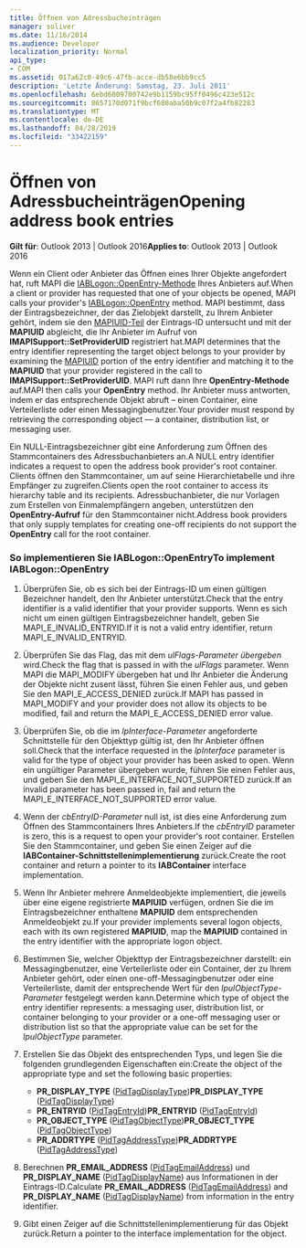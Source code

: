 ```yaml
---
title: Öffnen von Adressbucheinträgen
manager: soliver
ms.date: 11/16/2014
ms.audience: Developer
localization_priority: Normal
api_type:
- COM
ms.assetid: 017a62c0-49c6-47fb-acce-db58e6bb9cc5
description: 'Letzte Änderung: Samstag, 23. Juli 2011'
ms.openlocfilehash: 6ebd6009700742e9b1159bc95ff0496c423e512c
ms.sourcegitcommit: 8657170d071f9bcf680aba50b9c07f2a4fb82283
ms.translationtype: MT
ms.contentlocale: de-DE
ms.lasthandoff: 04/28/2019
ms.locfileid: "33422159"
---
```

# <a name="opening-address-book-entries"></a><span data-ttu-id="c708a-103">Öffnen von Adressbucheinträgen</span><span class="sxs-lookup"><span data-stu-id="c708a-103">Opening address book entries</span></span>

<span data-ttu-id="c708a-104">**Gilt für**: Outlook 2013 | Outlook 2016</span><span class="sxs-lookup"><span data-stu-id="c708a-104">**Applies to**: Outlook 2013 | Outlook 2016</span></span> 
  
<span data-ttu-id="c708a-105">Wenn ein Client oder Anbieter das Öffnen eines Ihrer Objekte angefordert hat, ruft MAPI die [IABLogon::OpenEntry-Methode](iablogon-openentry.md) Ihres Anbieters auf.</span><span class="sxs-lookup"><span data-stu-id="c708a-105">When a client or provider has requested that one of your objects be opened, MAPI calls your provider's [IABLogon::OpenEntry](iablogon-openentry.md) method.</span></span> <span data-ttu-id="c708a-106">MAPI bestimmt, dass der Eintragsbezeichner, der das Zielobjekt darstellt, zu Ihrem Anbieter gehört, indem sie den [MAPIUID-Teil](mapiuid.md) der Eintrags-ID untersucht und mit der **MAPIUID** abgleicht, die Ihr Anbieter im Aufruf von **IMAPISupport::SetProviderUID** registriert hat.</span><span class="sxs-lookup"><span data-stu-id="c708a-106">MAPI determines that the entry identifier representing the target object belongs to your provider by examining the [MAPIUID](mapiuid.md) portion of the entry identifier and matching it to the **MAPIUID** that your provider registered in the call to **IMAPISupport::SetProviderUID**.</span></span> <span data-ttu-id="c708a-107">MAPI ruft dann Ihre **OpenEntry-Methode** auf.</span><span class="sxs-lookup"><span data-stu-id="c708a-107">MAPI then calls your **OpenEntry** method.</span></span> <span data-ttu-id="c708a-108">Ihr Anbieter muss antworten, indem er das entsprechende Objekt abruft – einen Container, eine Verteilerliste oder einen Messagingbenutzer.</span><span class="sxs-lookup"><span data-stu-id="c708a-108">Your provider must respond by retrieving the corresponding object — a container, distribution list, or messaging user.</span></span> 
  
<span data-ttu-id="c708a-109">Ein NULL-Eintragsbezeichner gibt eine Anforderung zum Öffnen des Stammcontainers des Adressbuchanbieters an.</span><span class="sxs-lookup"><span data-stu-id="c708a-109">A NULL entry identifier indicates a request to open the address book provider's root container.</span></span> <span data-ttu-id="c708a-110">Clients öffnen den Stammcontainer, um auf seine Hierarchietabelle und ihre Empfänger zu zugreifen.</span><span class="sxs-lookup"><span data-stu-id="c708a-110">Clients open the root container to access its hierarchy table and its recipients.</span></span> <span data-ttu-id="c708a-111">Adressbuchanbieter, die nur Vorlagen zum Erstellen von Einmalempfängern angeben, unterstützen den **OpenEntry-Aufruf** für den Stammcontainer nicht.</span><span class="sxs-lookup"><span data-stu-id="c708a-111">Address book providers that only supply templates for creating one-off recipients do not support the **OpenEntry** call for the root container.</span></span> 
  
### <a name="to-implement-iablogonopenentry"></a><span data-ttu-id="c708a-112">So implementieren Sie IABLogon::OpenEntry</span><span class="sxs-lookup"><span data-stu-id="c708a-112">To implement IABLogon::OpenEntry</span></span>
  
1. <span data-ttu-id="c708a-113">Überprüfen Sie, ob es sich bei der Eintrags-ID um einen gültigen Bezeichner handelt, den Ihr Anbieter unterstützt.</span><span class="sxs-lookup"><span data-stu-id="c708a-113">Check that the entry identifier is a valid identifier that your provider supports.</span></span> <span data-ttu-id="c708a-114">Wenn es sich nicht um einen gültigen Eintragsbezeichner handelt, geben Sie MAPI_E_INVALID_ENTRYID.</span><span class="sxs-lookup"><span data-stu-id="c708a-114">If it is not a valid entry identifier, return MAPI_E_INVALID_ENTRYID.</span></span> 
    
2. <span data-ttu-id="c708a-115">Überprüfen Sie das Flag, das mit dem  _ulFlags-Parameter übergeben_ wird.</span><span class="sxs-lookup"><span data-stu-id="c708a-115">Check the flag that is passed in with the  _ulFlags_ parameter.</span></span> <span data-ttu-id="c708a-116">Wenn MAPI die MAPI_MODIFY übergeben hat und Ihr Anbieter die Änderung der Objekte nicht zusent lässt, führen Sie einen Fehler aus, und geben Sie den MAPI_E_ACCESS_DENIED zurück.</span><span class="sxs-lookup"><span data-stu-id="c708a-116">If MAPI has passed in MAPI_MODIFY and your provider does not allow its objects to be modified, fail and return the MAPI_E_ACCESS_DENIED error value.</span></span> 
    
3. <span data-ttu-id="c708a-117">Überprüfen Sie, ob die im  _lpInterface-Parameter_ angeforderte Schnittstelle für den Objekttyp gültig ist, den Ihr Anbieter öffnen soll.</span><span class="sxs-lookup"><span data-stu-id="c708a-117">Check that the interface requested in the  _lpInterface_ parameter is valid for the type of object your provider has been asked to open.</span></span> <span data-ttu-id="c708a-118">Wenn ein ungültiger Parameter übergeben wurde, führen Sie einen Fehler aus, und geben Sie den MAPI_E_INTERFACE_NOT_SUPPORTED zurück.</span><span class="sxs-lookup"><span data-stu-id="c708a-118">If an invalid parameter has been passed in, fail and return the MAPI_E_INTERFACE_NOT_SUPPORTED error value.</span></span> 
    
4. <span data-ttu-id="c708a-119">Wenn der  _cbEntryID-Parameter_ null ist, ist dies eine Anforderung zum Öffnen des Stammcontainers Ihres Anbieters.</span><span class="sxs-lookup"><span data-stu-id="c708a-119">If the  _cbEntryID_ parameter is zero, this is a request to open your provider's root container.</span></span> <span data-ttu-id="c708a-120">Erstellen Sie den Stammcontainer, und geben Sie einen Zeiger auf die **IABContainer-Schnittstellenimplementierung** zurück.</span><span class="sxs-lookup"><span data-stu-id="c708a-120">Create the root container and return a pointer to its **IABContainer** interface implementation.</span></span> 
    
5. <span data-ttu-id="c708a-121">Wenn Ihr Anbieter mehrere Anmeldeobjekte implementiert, die jeweils über eine eigene registrierte **MAPIUID** verfügen, ordnen Sie die im Eintragsbezeichner enthaltene **MAPIUID** dem entsprechenden Anmeldeobjekt zu.</span><span class="sxs-lookup"><span data-stu-id="c708a-121">If your provider implements several logon objects, each with its own registered **MAPIUID**, map the **MAPIUID** contained in the entry identifier with the appropriate logon object.</span></span> 
    
6. <span data-ttu-id="c708a-122">Bestimmen Sie, welcher Objekttyp der Eintragsbezeichner darstellt: ein Messagingbenutzer, eine Verteilerliste oder ein Container, der zu Ihrem Anbieter gehört, oder einen one-off-Messagingbenutzer oder eine Verteilerliste, damit der entsprechende Wert für den  _lpulObjectType-Parameter_ festgelegt werden kann.</span><span class="sxs-lookup"><span data-stu-id="c708a-122">Determine which type of object the entry identifier represents: a messaging user, distribution list, or container belonging to your provider or a one-off messaging user or distribution list so that the appropriate value can be set for the  _lpulObjectType_ parameter.</span></span> 
    
7. <span data-ttu-id="c708a-123">Erstellen Sie das Objekt des entsprechenden Typs, und legen Sie die folgenden grundlegenden Eigenschaften ein:</span><span class="sxs-lookup"><span data-stu-id="c708a-123">Create the object of the appropriate type and set the following basic properties:</span></span>
    
    - <span data-ttu-id="c708a-124">**PR_DISPLAY_TYPE** ([PidTagDisplayType](pidtagdisplaytype-canonical-property.md))</span><span class="sxs-lookup"><span data-stu-id="c708a-124">**PR_DISPLAY_TYPE** ([PidTagDisplayType](pidtagdisplaytype-canonical-property.md))</span></span>
    - <span data-ttu-id="c708a-125">**PR_ENTRYID** ([PidTagEntryId](pidtagentryid-canonical-property.md))</span><span class="sxs-lookup"><span data-stu-id="c708a-125">**PR_ENTRYID** ([PidTagEntryId](pidtagentryid-canonical-property.md))</span></span>
    - <span data-ttu-id="c708a-126">**PR_OBJECT_TYPE** ([PidTagObjectType](pidtagobjecttype-canonical-property.md))</span><span class="sxs-lookup"><span data-stu-id="c708a-126">**PR_OBJECT_TYPE** ([PidTagObjectType](pidtagobjecttype-canonical-property.md))</span></span>
    - <span data-ttu-id="c708a-127">**PR_ADDRTYPE** ([PidTagAddressType](pidtagaddresstype-canonical-property.md))</span><span class="sxs-lookup"><span data-stu-id="c708a-127">**PR_ADDRTYPE** ([PidTagAddressType](pidtagaddresstype-canonical-property.md))</span></span>
    
8. <span data-ttu-id="c708a-128">Berechnen **PR_EMAIL_ADDRESS** ([PidTagEmailAddress](pidtagemailaddress-canonical-property.md)) und **PR_DISPLAY_NAME** ([PidTagDisplayName](pidtagdisplayname-canonical-property.md)) aus Informationen in der Eintrags-ID.</span><span class="sxs-lookup"><span data-stu-id="c708a-128">Calculate **PR_EMAIL_ADDRESS** ([PidTagEmailAddress](pidtagemailaddress-canonical-property.md)) and **PR_DISPLAY_NAME** ([PidTagDisplayName](pidtagdisplayname-canonical-property.md)) from information in the entry identifier.</span></span>
    
9. <span data-ttu-id="c708a-129">Gibt einen Zeiger auf die Schnittstellenimplementierung für das Objekt zurück.</span><span class="sxs-lookup"><span data-stu-id="c708a-129">Return a pointer to the interface implementation for the object.</span></span> 
    

